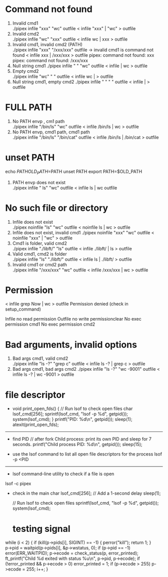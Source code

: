 # Command not found

1. Invalid cmd1				
./pipex infile "xxx" "wc" outfile
< infile "xxx" | "wc" > outfile
2. Invalid cmd2			
./pipex infile "wc" "xxx" outfile 
< infile wc | xxx > outfile
3. Invalid cmd1, invalid cmd2 (PATH)	
./pipex infile "xxx" "/xxx/xxx" outfile  -> invalid cmd1 is command not found
< infile xxx | /xxx/xxx > outfile
pipex: command not found: xxx
pipex: command not found: /xxx/xxx
4. Null string cmd1
./pipex infile " " "wc" outfile 
< infile    | wc > outfile
5. Empty cmd2				
./pipex infile "wc" "        " outfile
< infile wc |          > outfile
6. Null string cmd1, empty cmd2
./pipex infile " " "       " outfile
< infile   |         > outfile

# FULL PATH
1. No PATH envp	, cm1 path		
./pipex infile "/bin/ls" "wc" outfile
< infile /bin/ls | wc > outfile
2. No PATH envp, cmd1 path, cmd1 path	
./pipex infile "/bin/ls" "/bin/cat" outfile
< infile /bin/ls | /bin/cat > outfile

# unset PATH
echo $PATH
OLD_PATH=$PATH
unset PATH
export PATH=$OLD_PATH

1. PATH envp does not exist		
./pipex infile " ls"  "wc" outfile
< infile  ls | wc outfile

# No such file or directory

1. Infile does not exist			
./pipex noinfile "ls" "wc" outfile
< noinfile ls | wc > outfile
2. Infile does not exist, invalid cmd1
./pipex noinfile "xxx" "wc" outfile
< noinfile "xxx" | "wc" > outfile
3. Cmd1 is folder, valid cmd2		
./pipex infile "./libft/" "ls" outfile
< infile ./libft/ | ls > outfile
4. Valid cmd1, cmd2 is folder		
./pipex infile "ls" "./libft/"  outfile
< infile ls | ./libft/ > outfile
5. Invalid cmd1 or cmd2 path		
./pipex infile "/xxx/xxx" "wc" outfile
< infile /xxx/xxx | wc > outfile

# Permission

< infile grep Now | wc > outfile
Permission denied (check in setup_command) 

Infile no read permission
Outfile no write permissionclear
No exec permission cmd1
No exec permission cmd2

# Bad arguments, invalid options

1. Bad args cmd1, valid cmd2		
./pipex infile "ls -?" "grep c" outfile
< infile ls -? | grep c > outfile
2. Bad args cmd1, bad args cmd2	
./pipex infile "ls -?" "wc -9001" outfile
< infile ls -? | wc -9001 > outfile

# file descriptor

- void print_open_fds() {
    // Run lsof to check open files
    char lsof_cmd[256];
    sprintf(lsof_cmd, "lsof -p %d", getpid());
    system(lsof_cmd);
}
printf("PID: %d\n", getpid());
sleep(1);
atexit(print_open_fds);
--------------

- find PID
// after fork Child process: print its own PID and sleep for 7 seconds.
      printf("Child process PID: %d\n", getpid());
		sleep(15);

- use the lsof command to list all open file descriptors for the process
lsof -p <PID

------
- lsof command-line utility to check if a file is open

lsof -c pipex

 - check in the main 
 char    lsof_cmd[256];
 	// Add a 1-second delay
    sleep(1);

    // Run lsof to check open files
    sprintf(lsof_cmd, "lsof -p %d", getpid());
    system(lsof_cmd);


   # testing signal

while (i < 2)
	{
      if (kill(p->pids[i], SIGINT) == -1) {
         perror("kill");
         return 1;
      }  
		p->pid = waitpid(p->pids[i], &p->wstatus, 0);
		if (p->pid == -1)
			error(ERR_WAITPID);
		p->ecode = check_status(p, error_printed);
		ft_printf("Child %d exited with status %u\n", p->pid, p->ecode);
		if (!error_printed && p->ecode > 0)
			error_printed = 1;
		if (p->ecode > 255)
			p->ecode = 255;
		i++;
	}
